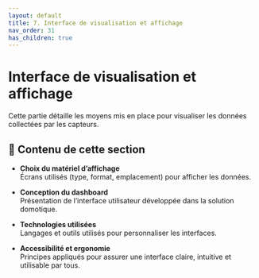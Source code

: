 ```yaml
---
layout: default
title: 7. Interface de visualisation et affichage
nav_order: 31
has_children: true
---
```


# Interface de visualisation et affichage

Cette partie détaille les moyens mis en place pour visualiser les données collectées par les capteurs.

## 📌 Contenu de cette section

- **Choix du matériel d’affichage**  
  Écrans utilisés (type, format, emplacement) pour afficher les données.

- **Conception du dashboard**  
  Présentation de l’interface utilisateur développée dans la solution domotique.

- **Technologies utilisées**  
  Langages et outils utilisés pour personnaliser les interfaces.

- **Accessibilité et ergonomie**  
  Principes appliqués pour assurer une interface claire, intuitive et utilisable par tous.

